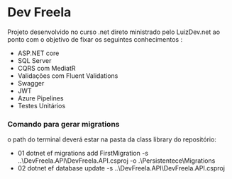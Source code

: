 <h1> Dev Freela </h1>

Projeto desenvolvido no curso .net direto ministrado pelo LuizDev.net ao ponto com o objetivo de fixar os seguintes conhecimentos :

<ul>
<li>ASP.NET core</li>
<li>SQL Server</li>
<li>CQRS com MediatR</li>
<li>Validações com Fluent Validations</li>
<li>Swagger</li>
<li>JWT</li>
<li>Azure Pipelines</li>
<li>Testes Unitários</li>
</ul>

<h3>Comando para gerar migrations</h3>
o path do terminal deverá estar na pasta da class library do repositório:

<ul>
  <li>01 dotnet ef migrations add FirstMigration -s ..\DevFreela.API\DevFreela.API.csproj -o .\Persistentece\Migrations<l1>
  <li>02 dotnet ef database update -s  ..\DevFreela.API\DevFreela.API.csproj</li>
</ul>


